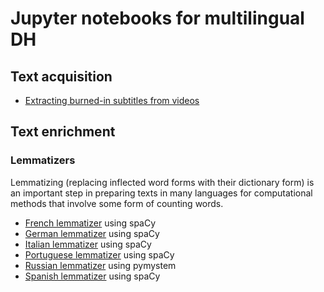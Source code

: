 # Jupyter notebooks for multilingual DH

## Text acquisition

* [Extracting burned-in subtitles from videos](subtitle_extraction.ipynb)

## Text enrichment

### Lemmatizers
Lemmatizing (replacing inflected word forms with their dictionary form) is an important step in preparing texts in many languages for computational methods that involve some form of counting words.

* [French lemmatizer](dlcl204-french-lemmatizer.ipynb) using spaCy
* [German lemmatizer](dlcl204-german-lemmatizer.ipynb) using spaCy
* [Italian lemmatizer](dlcl204-italian-lemmatizer.ipynb) using spaCy
* [Portuguese lemmatizer](dlcl204-portuguese-lemmatizer.ipynb) using spaCy
* [Russian lemmatizer](dlcl204-russian-lemmatizer.ipynb) using pymystem
* [Spanish lemmatizer](dlcl204-spanish-lemmatizer.ipynb) using spaCy